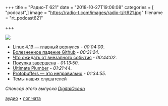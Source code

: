 +++
title = "Радио-Т 621"
date = "2018-10-27T19:06:08"
categories = [ "podcast",]
image = "https://radio-t.com/images/radio-t/rt621.jpg"
filename = "rt_podcast621"

+++

![](https://radio-t.com/images/radio-t/rt621.jpg)

- [Linux 4.19 — главный вернулся](https://lwn.net/Articles/769110/) - *00:04:00*.
- [Болезненное падение Github](https://blog.github.com/2018-10-21-october21-incident-report/) - *00:31:24*.
- [Что ожидать от внезапного события](https://www.macrumors.com/2018/10/26/what-to-expect-at-october-30-apple-event/) - *00:44:02*.
- [Покупка завершена](https://blog.github.com/2018-10-26-github-and-microsoft/) - *01:13:50*.
- [Ultimate Plumber](https://github.com/akavel/up) - *01:21:44*.
- [Protobuffers — это неправильно](https://habr.com/post/427265/) - *01:34:55*.
- Темы наших слушателей

*Спонсор этого выпуска [DigitalOcean](https://www.digitalocean.com)*


[аудио](https://cdn.radio-t.com/rt_podcast621.mp3) • [лог чата](http://chat.radio-t.com/logs/radio-t-621.html)
<audio src="https://cdn.radio-t.com/rt_podcast621.mp3" preload="none"></audio>
